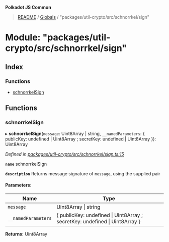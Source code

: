 **Polkadot JS Common**

> [README](../README.md) / [Globals](../globals.md) / "packages/util-crypto/src/schnorrkel/sign"

# Module: "packages/util-crypto/src/schnorrkel/sign"

## Index

### Functions

* [schnorrkelSign](_packages_util_crypto_src_schnorrkel_sign_.md#schnorrkelsign)

## Functions

### schnorrkelSign

▸ **schnorrkelSign**(`message`: Uint8Array \| string, `__namedParameters`: { publicKey: undefined \| Uint8Array ; secretKey: undefined \| Uint8Array  }): Uint8Array

*Defined in [packages/util-crypto/src/schnorrkel/sign.ts:15](https://github.com/polkadot-js/common/blob/bd1735ca/packages/util-crypto/src/schnorrkel/sign.ts#L15)*

**`name`** schnorrkelSign

**`description`** Returns message signature of `message`, using the supplied pair

#### Parameters:

Name | Type |
------ | ------ |
`message` | Uint8Array \| string |
`__namedParameters` | { publicKey: undefined \| Uint8Array ; secretKey: undefined \| Uint8Array  } |

**Returns:** Uint8Array

